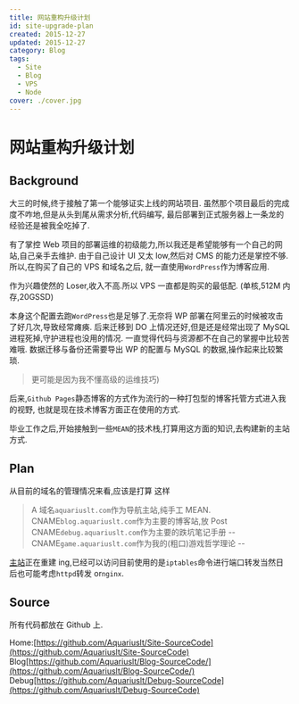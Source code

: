 ```yaml
---
title: 网站重构升级计划
id: site-upgrade-plan
created: 2015-12-27
updated: 2015-12-27
category: Blog
tags:
  - Site
  - Blog
  - VPS
  - Node
cover: ./cover.jpg
---
```


# 网站重构升级计划

## Background

大三的时候,终于接触了第一个能够证实上线的网站项目. 虽然那个项目最后的完成度不咋地,但是从头到尾从需求分析,代码编写, 最后部署到正式服务器上一条龙的经验还是被我全吃掉了.

有了掌控 Web 项目的部署运维的初级能力,所以我还是希望能够有一个自己的网站,自己亲手去维护. 由于自己设计 UI 又太 low,然后对 CMS 的能力还是掌控不够. 所以,在购买了自己的 VPS 和域名之后, 就一直使用`WordPress`作为博客应用.

作为兴趣使然的 Loser,收入不高.所以 VPS 一直都是购买的最低配. (单核,512M 内存,20GSSD)

本身这个配置去跑`WordPress`也是足够了.无奈将 WP 部署在阿里云的时候被攻击了好几次,导致经常瘫痪. 后来迁移到 DO 上情况还好,但是还是经常出现了 MySQL 进程死掉,守护进程也没用的情况. 一直觉得代码与资源都不在自己的掌握中比较苦难哦. 数据迁移与备份还需要导出 WP 的配置与 MySQL 的数据,操作起来比较繁琐.

> 更可能是因为我不懂高级的运维技巧)

后来,`Github Pages`静态博客的方式作为流行的一种打包型的博客托管方式进入我的视野, 也就是现在技术博客方面正在使用的方式.

毕业工作之后,开始接触到一些`MEAN`的技术栈,打算用这方面的知识,去构建新的主站方式.

## Plan

从目前的域名的管理情况来看,应该是打算 这样

> A 域名`aquariuslt.com`作为导航主站,纯手工 MEAN. CNAME`blog.aquariuslt.com`作为主要的博客站,放 Post CNAME`debug.aquariuslt.com`作为主要的跌坑笔记手册 -- CNAME`game.aquariuslt.com`作为我的(粗口)游戏哲学理论 --

[主站](https://aquariuslt.com)正在重建 ing,已经可以访问目前使用的是`iptables`命令进行端口转发当然日后也可能考虑`httpd`转发 or`nginx`.

## Source

所有代码都放在 Github 上.

Home:[https://github.com/Aquariuslt/Site-SourceCode](https://github.com/Aquariuslt/Site-SourceCode) Blog[https://github.com/Aquariuslt/Blog-SourceCode/](https://github.com/Aquariuslt/Blog-SourceCode/) Debug[https://github.com/Aquariuslt/Debug-SourceCode](https://github.com/Aquariuslt/Debug-SourceCode)
